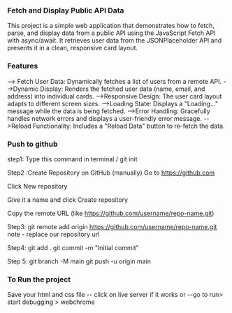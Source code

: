 ### Fetch and Display Public API Data
This project is a simple web application that demonstrates how to fetch, parse, and display data from a public API using the JavaScript Fetch API with async/await. 
It retrieves user data from the JSONPlaceholder API and presents it in a clean, responsive card layout.

### Features
--> Fetch User Data: Dynamically fetches a list of users from a remote API.
-->Dynamic Display: Renders the fetched user data (name, email, and address) into individual cards.
-->Responsive Design: The user card layout adapts to different screen sizes.
-->Loading State: Displays a "Loading..." message while the data is being fetched.
-->Error Handling: Gracefully handles network errors and displays a user-friendly error message.
-->Reload Functionality: Includes a "Reload Data" button to re-fetch the data.

### Push to github
step1: Type this command in terminal / git init

Step2 :Create Repository on GitHub (manually) Go to https://github.com

Click New repository

Give it a name and click Create repository

Copy the remote URL (like https://github.com/username/repo-name.git)

Step3: git remote add origin https://github.com/username/repo-name.git note - replace our repository url

Step4: git add . git commit -m "Initial commit"

Step 5: git branch -M main git push -u origin main

### To Run the project
Save your html and css file -- click on live server if it works or --go to run> start debugging > webchrome

